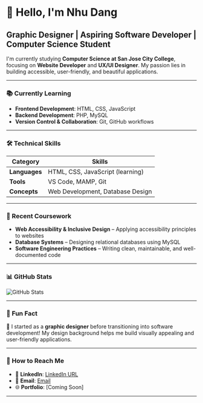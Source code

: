 # 👋 Hello, I'm Nhu Dang
## Graphic Designer | Aspiring Software Developer | Computer Science Student  

I'm currently studying **Computer Science at San Jose City College**, focusing on **Website Developer** and **UX/UI Designer**. My passion lies in building accessible, user-friendly, and beautiful applications.

---


### 📚 Currently Learning  
- **Frontend Development**: HTML, CSS, JavaScript  
- **Backend Development**: PHP, MySQL  
- **Version Control & Collaboration**: Git, GitHub workflows  

---

### 🛠️ Technical Skills  
| Category  | Skills |
|-----------|----------------------------|
| **Languages** | HTML, CSS, JavaScript (learning) |
| **Tools** | VS Code, MAMP, Git |
| **Concepts** | Web Development, Database Design |

---

### 🌱 Recent Coursework  
- **Web Accessibility & Inclusive Design** – Applying accessibility principles to websites  
- **Database Systems** – Designing relational databases using MySQL  
- **Software Engineering Practices** – Writing clean, maintainable, and well-documented code  

---


### 📊 GitHub Stats  
![GitHub Stats](https://github-readme-stats.vercel.app/api?username=NhuDangTheDevl&show_icons=true&theme=radical)  

---

### 📢 Fun Fact  
🎨 I started as a **graphic designer** before transitioning into software development! My design background helps me build visually appealing and user-friendly applications.  

---

### 🔗 How to Reach Me  
- 🔗 **LinkedIn**: [LinkedIn URL](#)  
- 📧 **Email**: [Email](#)  
- 🌐 **Portfolio**: [Coming Soon]  

---
